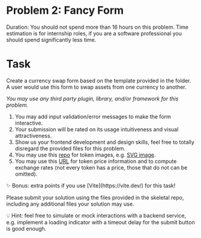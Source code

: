 # Problem 2: Fancy Form

Duration: You should not spend more than 16 hours on this problem.
Time estimation is for internship roles, if you are a software professional you should spend significantly less time.

# Task

Create a currency swap form based on the template provided in the folder. A user would use this form to swap assets from one currency to another.

_You may use any third party plugin, library, and/or framework for this problem._

1. You may add input validation/error messages to make the form interactive.
2. Your submission will be rated on its usage intuitiveness and visual attractiveness.
3. Show us your frontend development and design skills, feel free to totally disregard the provided files for this problem.
4. You may use this [repo](https://github.com/Switcheo/token-icons/tree/main/tokens) for token images, e.g. [SVG image](https://raw.githubusercontent.com/Switcheo/token-icons/main/tokens/SWTH.svg).
5. You may use this [URL](https://interview.switcheo.com/prices.json) for token price information and to compute exchange rates (not every token has a price, those that do not can be omitted).

<aside>
✨ Bonus: extra points if you use [Vite](https://vite.dev/) for this task!
</aside>

Please submit your solution using the files provided in the skeletal repo, including any additional files your solution may use.

<aside>
💡 Hint: feel free to simulate or mock interactions with a backend service, e.g. implement a loading indicator with a timeout delay for the submit button is good enough.
</aside>
